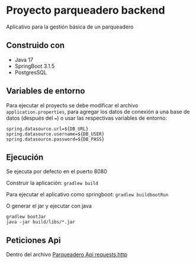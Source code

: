 
# Proyecto parqueadero backend

Aplicativo para la gestión básica de un parqueadero


## Construido con

- Java 17
- SpringBoot 3.1.5
- PostgresSQL

## Variables de entorno

Para ejecutar el proyecto se debe modificar el archivo `application.properties`, para agregar los datos de conexión a una base de datos (después del `=`) o usar las respectivas variables de entorno:
```
spring.datasource.url=${DB_URL}
spring.datasource.username=${DB_USER}
spring.datasource.password=${DB_PASS}
```


## Ejecución

Se ejecuta por defecto en el puerto 8080

Construir la aplicación:
`gradlew build`

Para ejecutar el aplicativo como springboot:
`gradlew buildbootRun`

O generar el jar y ejecutar con java
```
gradlew bootJar
java -jar build/libs/*.jar
```
## Peticiones Api

Dentro del archivo [Parqueadero Api requests.http](src/api_requests.http)